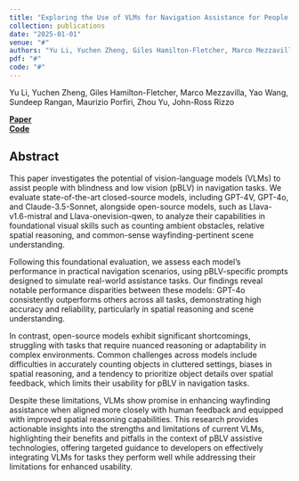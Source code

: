 ```yaml
---
title: "Exploring the Use of VLMs for Navigation Assistance for People with Blindness and Low Vision"
collection: publications
date: "2025-01-01"  
venue: "#"  
authors: "Yu Li, Yuchen Zheng, Giles Hamilton-Fletcher, Marco Mezzavilla, Yao Wang, Sundeep Rangan, Maurizio Porfiri, Zhou Yu, John-Ross Rizzo"
pdf: "#" 
code: "#"  
---
```


Yu Li, Yuchen Zheng, Giles Hamilton-Fletcher, Marco Mezzavilla, Yao Wang, Sundeep Rangan, Maurizio Porfiri, Zhou Yu, John-Ross Rizzo  

[**Paper**](https://www.overleaf.com/project/661464c5ef61b3c62a8192f0)  
[**Code**](#)  

## Abstract  
This paper investigates the potential of vision-language models (VLMs) to assist people with blindness and low vision (pBLV) in navigation tasks. We evaluate state-of-the-art closed-source models, including GPT-4V, GPT-4o, and Claude-3.5-Sonnet, alongside open-source models, such as Llava-v1.6-mistral and Llava-onevision-qwen, to analyze their capabilities in foundational visual skills such as counting ambient obstacles, relative spatial reasoning, and common-sense wayfinding-pertinent scene understanding.

Following this foundational evaluation, we assess each model’s performance in practical navigation scenarios, using pBLV-specific prompts designed to simulate real-world assistance tasks. Our findings reveal notable performance disparities between these models: GPT-4o consistently outperforms others across all tasks, demonstrating high accuracy and reliability, particularly in spatial reasoning and scene understanding.  

In contrast, open-source models exhibit significant shortcomings, struggling with tasks that require nuanced reasoning or adaptability in complex environments. Common challenges across models include difficulties in accurately counting objects in cluttered settings, biases in spatial reasoning, and a tendency to prioritize object details over spatial feedback, which limits their usability for pBLV in navigation tasks.  

Despite these limitations, VLMs show promise in enhancing wayfinding assistance when aligned more closely with human feedback and equipped with improved spatial reasoning capabilities. This research provides actionable insights into the strengths and limitations of current VLMs, highlighting their benefits and pitfalls in the context of pBLV assistive technologies, offering targeted guidance to developers on effectively integrating VLMs for tasks they perform well while addressing their limitations for enhanced usability.
